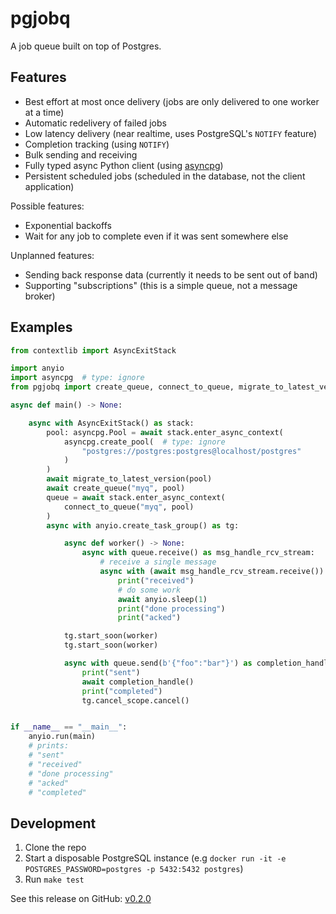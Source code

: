 # pgjobq

A job queue built on top of Postgres.

## Features

* Best effort at most once delivery (jobs are only delivered to one worker at a time)
* Automatic redelivery of failed jobs
* Low latency delivery (near realtime, uses PostgreSQL's `NOTIFY` feature)
* Completion tracking (using `NOTIFY`)
* Bulk sending and receiving
* Fully typed async Python client (using [asyncpg])
* Persistent scheduled jobs (scheduled in the database, not the client application)

Possible features:

* Exponential backoffs
* Wait for any job to complete even if it was sent somewhere else

Unplanned features:

* Sending back response data (currently it needs to be sent out of band)
* Supporting "subscriptions" (this is a simple queue, not a message broker)

## Examples

```python
from contextlib import AsyncExitStack

import anyio
import asyncpg  # type: ignore
from pgjobq import create_queue, connect_to_queue, migrate_to_latest_version

async def main() -> None:

    async with AsyncExitStack() as stack:
        pool: asyncpg.Pool = await stack.enter_async_context(
            asyncpg.create_pool(  # type: ignore
                "postgres://postgres:postgres@localhost/postgres"
            )
        )
        await migrate_to_latest_version(pool)
        await create_queue("myq", pool)
        queue = await stack.enter_async_context(
            connect_to_queue("myq", pool)
        )
        async with anyio.create_task_group() as tg:

            async def worker() -> None:
                async with queue.receive() as msg_handle_rcv_stream:
                    # receive a single message
                    async with (await msg_handle_rcv_stream.receive()).acquire():
                        print("received")
                        # do some work
                        await anyio.sleep(1)
                        print("done processing")
                        print("acked")

            tg.start_soon(worker)
            tg.start_soon(worker)

            async with queue.send(b'{"foo":"bar"}') as completion_handle:
                print("sent")
                await completion_handle()
                print("completed")
                tg.cancel_scope.cancel()


if __name__ == "__main__":
    anyio.run(main)
    # prints:
    # "sent"
    # "received"
    # "done processing"
    # "acked"
    # "completed"
```

## Development

1. Clone the repo
2. Start a disposable PostgreSQL instance (e.g `docker run -it -e POSTGRES_PASSWORD=postgres -p 5432:5432 postgres`)
3. Run `make test`

[asyncpg]: https://github.com/MagicStack/asyncpg

See this release on GitHub: [v0.2.0](https://github.com/adriangb/pgjobq/releases/tag/0.2.0)

